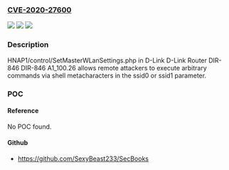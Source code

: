 ### [CVE-2020-27600](https://cve.mitre.org/cgi-bin/cvename.cgi?name=CVE-2020-27600)
![](https://img.shields.io/static/v1?label=Product&message=n%2Fa&color=blue)
![](https://img.shields.io/static/v1?label=Version&message=n%2Fa&color=blue)
![](https://img.shields.io/static/v1?label=Vulnerability&message=n%2Fa&color=brighgreen)

### Description

HNAP1/control/SetMasterWLanSettings.php in D-Link D-Link Router DIR-846 DIR-846 A1_100.26 allows remote attackers to execute arbitrary commands via shell metacharacters in the ssid0 or ssid1 parameter.

### POC

#### Reference
No POC found.

#### Github
- https://github.com/SexyBeast233/SecBooks

